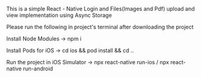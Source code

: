 This is a simple React - Native Login and Files(Images and Pdf) upload and view implementation using Async Storage

Please run the following in project's terminal after downloading the project

Install Node Modules -> npm i

Install Pods for iOS -> cd ios && pod install && cd ..

Run the project in iOS Simulator -> npx react-native run-ios / npx react-native run-android
